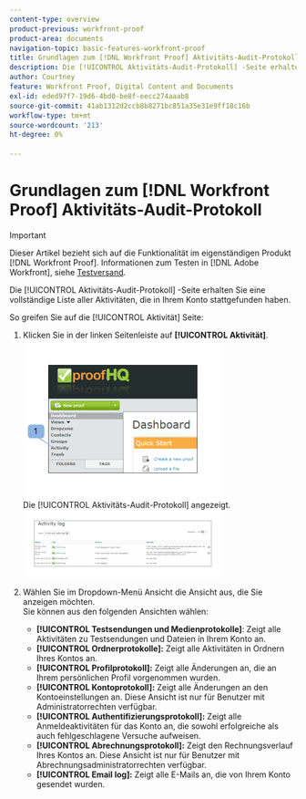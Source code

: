 ```yaml
---
content-type: overview
product-previous: workfront-proof
product-area: documents
navigation-topic: basic-features-workfront-proof
title: Grundlagen zum [!DNL Workfront Proof] Aktivitäts-Audit-Protokoll
description: Die [!UICONTROL Aktivitäts-Audit-Protokoll] -Seite erhalten Sie eine vollständige Liste aller Aktivitäten, die in Ihrem Konto stattgefunden haben.
author: Courtney
feature: Workfront Proof, Digital Content and Documents
exl-id: eded97f7-19d6-4bd0-be8f-eecc274aaab8
source-git-commit: 41ab1312d2ccb8b8271bc851a35e31e9ff18c16b
workflow-type: tm+mt
source-wordcount: '213'
ht-degree: 0%

---
```


# Grundlagen zum [!DNL Workfront Proof] Aktivitäts-Audit-Protokoll

>[!IMPORTANT]
>
>Dieser Artikel bezieht sich auf die Funktionalität im eigenständigen Produkt [!DNL Workfront Proof]. Informationen zum Testen in [!DNL Adobe Workfront], siehe [Testversand](../../../review-and-approve-work/proofing/proofing.md).

Die [!UICONTROL Aktivitäts-Audit-Protokoll] -Seite erhalten Sie eine vollständige Liste aller Aktivitäten, die in Ihrem Konto stattgefunden haben.

So greifen Sie auf die [!UICONTROL Aktivität] Seite:

1. Klicken Sie in der linken Seitenleiste auf **[!UICONTROL Aktivität]**.\
   ![Activity.png](assets/activity-350x278.png)\
   Die [!UICONTROL Aktivitäts-Audit-Protokoll] angezeigt.\
   ![Proof_and_media.png](assets/proof-and-media-350x119.png)

1. Wählen Sie im Dropdown-Menü Ansicht die Ansicht aus, die Sie anzeigen möchten.\
   Sie können aus den folgenden Ansichten wählen:

   * **[!UICONTROL Testsendungen und Medienprotokolle]**: Zeigt alle Aktivitäten zu Testsendungen und Dateien in Ihrem Konto an.
   * **[!UICONTROL Ordnerprotokolle]:** Zeigt alle Aktivitäten in Ordnern Ihres Kontos an.
   * **[!UICONTROL Profilprotokoll]:** Zeigt alle Änderungen an, die an Ihrem persönlichen Profil vorgenommen wurden.
   * **[!UICONTROL Kontoprotokoll]:** Zeigt alle Änderungen an den Kontoeinstellungen an. Diese Ansicht ist nur für Benutzer mit Administratorrechten verfügbar.
   * **[!UICONTROL Authentifizierungsprotokoll]:** Zeigt alle Anmeldeaktivitäten für das Konto an, die sowohl erfolgreiche als auch fehlgeschlagene Versuche aufweisen.
   * **[!UICONTROL Abrechnungsprotokoll]:** Zeigt den Rechnungsverlauf Ihres Kontos an. Diese Ansicht ist nur für Benutzer mit Abrechnungsadministratorrechten verfügbar.
   * **[!UICONTROL Email log]:** Zeigt alle E-Mails an, die von Ihrem Konto gesendet wurden.
